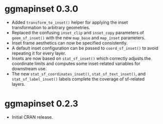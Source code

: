 # ggmapinset 0.3.0

* Added `transform_to_inset()` helper for applying the inset transformation to
  arbitrary geometries.
* Replaced the confusing `inset_clip` and `inset_copy` parameters of
  `geom_sf_inset()` with the new `map_base` and `map_inset` parameters.
* Inset frame aesthetics can now be specified consistently.
* A default inset configuration can be passed to `coord_sf_inset()` to avoid
  repeating it for every layer.
* Insets are now based on `stat_sf_inset()` which correctly adjusts the
  coordinate limits and computes some inset-related variables for downstream use.
* The new `stat_sf_coordinates_inset()`, `stat_sf_text_inset()`, and
  `stat_sf_label_inset()` labels complete the coverage of sf-related layers.

# ggmapinset 0.2.3

* Initial CRAN release.
